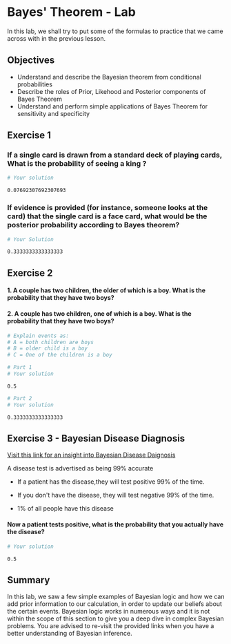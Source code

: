 
# Bayes' Theorem - Lab

In this lab, we shall try to put some of the formulas to practice that we came across with in the previous lesson. 

## Objectives
* Understand and describe the Bayesian theorem from conditional probabilities
* Describe the roles of Prior, Likehood and Posterior components of Bayes Theorem 
* Understand and perform simple applications of Bayes Theorem for sensitivity and specificity


## Exercise 1
### If a single card is drawn from a standard deck of playing cards, What is the probability of seeing a king ?


```python
# Your solution
```




    0.07692307692307693



### If evidence is provided (for instance, someone looks at the card) that the single card is a **face card**, what would be the posterior probability according to Bayes theorem?


```python
# Your Solution
```




    0.3333333333333333



## Exercise 2
#### 1. A couple has two children, the older of which is a boy. What is the probability that they have two boys?
#### 2. A couple has two children, one of which is a boy. What is the probability that they have two boys?


```python
# Explain events as:
# A = both children are boys
# B = older child is a boy 
# C = One of the children is a boy 
```


```python
# Part 1
# Your solution
```




    0.5




```python
# Part 2 
# Your solution
```




    0.3333333333333333



## Exercise 3 - Bayesian Disease Diagnosis

[Visit this link for an insight into Bayesian Disease Daignosis](http://doingbayesiandataanalysis.blogspot.com/2013/01/bayesian-disease-diagnosis-with.html)



A disease test is advertised as being 99% accurate 

* If a patient has the disease,they  will test positive 99% of the time.

* If you don't have the disease, they will test negative 99% of the time. 

* 1% of all people have this disease 

#### Now a patient tests positive, what is the probability that you actually have the disease?


```python
# Your solution
```




    0.5



## Summary 

In this lab, we saw a few simple examples of Bayesian logic and how we can add prior information to our calculation, in order to update our beliefs about the certain events. Bayesian logic works in numerous ways and it is not within the scope of this section to give you a deep dive in complex Bayesian problems. You are advised to re-visit the provided links when you have a better understanding of Bayesian inference. 
